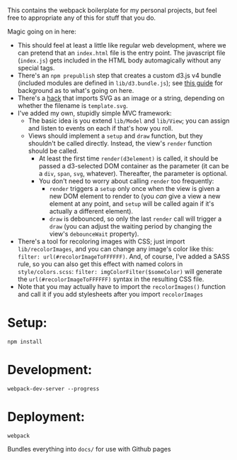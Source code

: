This contains the webpack boilerplate for my personal projects, but feel free to appropriate any of this for stuff that you do.

Magic going on in here:
  - This should feel at least a little like regular web development, where we can pretend that an `index.html` file is the entry point. The javascript file (`index.js`) gets included in the HTML body automagically without any special tags.
  - There's an `npm prepublish` step that creates a custom d3.js v4 bundle (included modules are defined in `lib/d3.bundle.js`); see [this guide](http://alex-r-bigelow.github.io/#D3andBabel) for background as to what's going on here.
  - There's a [hack](http://alex-r-bigelow.github.io/#WebpackSVGTemplates) that imports SVG as an image or a string, depending on whether the filename is `template.svg`.
  - I've added my own, stupidly simple MVC framework:
    - The basic idea is you extend `lib/Model` and `lib/View`; you can assign and listen to events on each if that's how you roll.
    - Views should implement a `setup` and `draw` function, but they shouldn't be called directly. Instead, the view's `render` function should be called.
      - At least the first time `render(d3element)` is called, it should be passed a d3-selected DOM container as the parameter (it can be a `div`, `span`, `svg`, whatever). Thereafter, the parameter is optional.
      - You don't need to worry about calling `render` too frequently:
        - `render` triggers a `setup` only once when the view is given a new DOM element to render to (you *can* give a view a new element at any point, and `setup` will be called again if it's actually a different element).
        - `draw` is debounced, so only the last `render` call will trigger a `draw` (you can adjust the waiting period by changing the view's `debounceWait` property).
  - There's a tool for recoloring images with CSS; just import `lib/recolorImages`, and you can change any image's color like this: `filter: url(#recolorImageToFFFFFF)`. And, of course, I've added a SASS rule, so you can also get this effect with named colors in `style/colors.scss`: `filter: imgColorFilter($someColor)` will generate the `url(#recolorImageToFFFFFF)` syntax in the resulting CSS file.
  - Note that you may actually have to import the `recolorImages()` function and call it if you add stylesheets after you import `recolorImages`

Setup:
======
    npm install

Development:
============
    webpack-dev-server --progress

Deployment:
===========
    webpack
Bundles everything into `docs/` for use with Github pages
